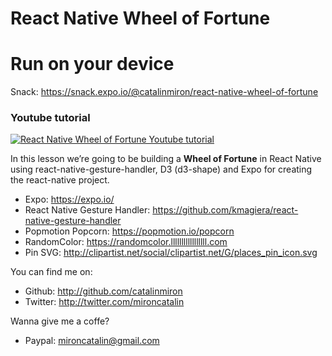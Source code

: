 # React Native Wheel of Fortune

# Run on your device

Snack: https://snack.expo.io/@catalinmiron/react-native-wheel-of-fortune

### Youtube tutorial

[![React Native Wheel of Fortune Youtube tutorial](react-native-wheel-of-fortune-tutorial.gif)](https://www.youtube.com/watch?v=tc3G-bO1p8Q)

In this lesson we’re going to be building a **Wheel of Fortune** in React Native using react-native-gesture-handler, D3 (d3-shape) and Expo for creating the react-native project.

- Expo: https://expo.io/
- React Native Gesture Handler: https://github.com/kmagiera/react-native-gesture-handler
- Popmotion Popcorn: https://popmotion.io/popcorn
- RandomColor: https://randomcolor.lllllllllllllllll.com
- Pin SVG: http://clipartist.net/social/clipartist.net/G/places_pin_icon.svg

You can find me on:

- Github: http://github.com/catalinmiron
- Twitter: http://twitter.com/mironcatalin

Wanna give me a coffe?

- Paypal: mironcatalin@gmail.com
